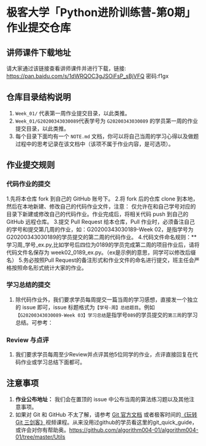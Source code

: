 # 极客大学「Python进阶训练营-第0期」作业提交仓库

## 讲师课件下载地址

请大家通过该链接查看讲师课件并进行下载，链接: https://pan.baidu.com/s/1dWRQOC3gJSOiFsP_sBjVFQ 密码:f1gx


## 仓库目录结构说明

1. `Week_01/` 代表第一周作业提交目录，以此类推。
2. `Week_01/G20200343030089`代表学号为 `G20200343030089` 的学员第一周的作业提交目录，以此类推。
3. 每个目录下面均有一个 `NOTE.md` 文档，你可以将自己当周的学习心得以及做题过程中的思考记录在该文档中（该项不属于作业内容，是可选项）。

## 作业提交规则

### 代码作业的提交
 
1.先将本仓库 fork 到自己的 GitHub 账号下。
2.将 fork 后的仓库 clone 到本地，然后在本地新建、修改自己的代码作业文件，注意： 仅允许在和自己学号对应的目录下新建或修改自己的代码作业。作业完成后，将相关代码 push 到自己的 GitHub 远程仓库。
3.提交 Pull Request 给本仓库，Pull 作业时，必须备注自己的学号和提交第几周的作业，如：G20200343030189-Week 02，是指学号为G20200343030189的学员提交的第二周的代码作业。
4.代码文件命名规则：**学习周_学号_ex.py,比如学号后四位为0189的学员完成第二周的项目作业后，请将代码文件名保存为 week02_0189_ex.py。（ex是示例的意思，同学可以修改后缀名）
5.务必按照Pull Request的备注形式和作业文件的命名进行提交，班主任会严格按照命名形式统计大家的作业。 

### 学习总结的提交
1. 除代码作业外，我们要求学员每周提交一篇当周的学习感想，直接发一个独立的 issue 即可，issue 标题格式为`【学号-周】总结题目`。例如`【G20200343030089-Week 03】学习总结`是指学号`089`的学员提交的`第三周`的学习总结。可参考：

### Review 与点评
1. 我们要求学员每周至少Review并点评其他5位同学的作业，点评直接回复在代码作业或学习总结下面都可。

## 注意事项
1. **作业公布地址：** 我们会在置顶的 issue 中公布当周的算法练习题以及其他注意事项。
2. 如果对 Git 和 GitHub 不太了解，请参考 [Git 官方文档](https://git-scm.com/book/zh/v2) 或者极客时间的[《玩转 Git 三剑客》](https://time.geekbang.org/course/intro/145)视频课程。从来没用过github的学员看这里的git_quick_guide，或许会对你有帮助奥。https://github.com/algorithm004-01/algorithm004-01/tree/master/Utils
